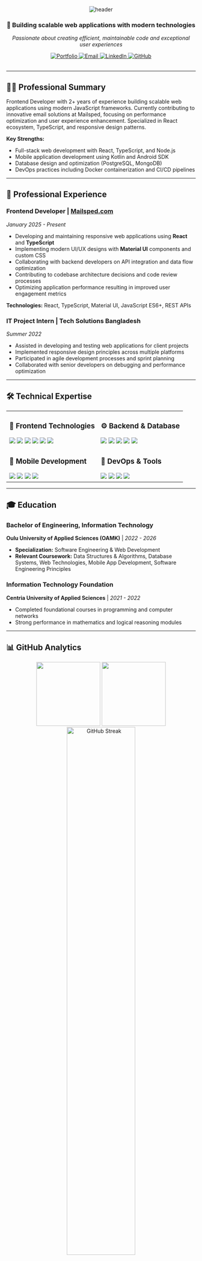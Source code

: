<!-- Professional Header -->
<div align="center">
 <img src="https://capsule-render.vercel.app/api?type=waving&color=gradient&customColorList=6,11,15&height=200&section=header&text=Hamim%20Ifty&desc=Senior%20Frontend%20Developer%20%7C%20Software%20Engineer&animation=fadeIn&fontColor=fff&fontSize=60&fontAlignY=35&descAlignY=55&descSize=16" alt="header"/>
</div>

<!-- Professional Introduction -->
<div align="center">
 <h3>🚀 Building scalable web applications with modern technologies</h3>
 <p><em>Passionate about creating efficient, maintainable code and exceptional user experiences</em></p>
</div>

<!-- Professional Contact & Links -->
<div align="center">
 <a href="https://hamimifty.tech">
   <img src="https://img.shields.io/badge/Portfolio-hamimifty.tech-2962FF?style=flat-square&logo=google-chrome&logoColor=white" alt="Portfolio"/>
 </a>
 <a href="mailto:info@hamimifty.tech">
   <img src="https://img.shields.io/badge/Email-info@hamimifty.tech-EA4335?style=flat-square&logo=gmail&logoColor=white" alt="Email"/>
 </a>
 <a href="https://www.linkedin.com/in/hamimifty/">
   <img src="https://img.shields.io/badge/LinkedIn-hamimifty-0A66C2?style=flat-square&logo=linkedin&logoColor=white" alt="LinkedIn"/>
 </a>
 <a href="https://github.com/hamim-ifty">
   <img src="https://img.shields.io/badge/GitHub-hamim--ifty-181717?style=flat-square&logo=github&logoColor=white" alt="GitHub"/>
 </a>
</div>

<br>

---

## 👨‍💻 **Professional Summary**

Frontend Developer with 2+ years of experience building scalable web applications using modern JavaScript frameworks. Currently contributing to innovative email solutions at Mailsped, focusing on performance optimization and user experience enhancement. Specialized in React ecosystem, TypeScript, and responsive design patterns.

**Key Strengths:**
- Full-stack web development with React, TypeScript, and Node.js
- Mobile application development using Kotlin and Android SDK
- Database design and optimization (PostgreSQL, MongoDB)
- DevOps practices including Docker containerization and CI/CD pipelines

---

## 💼 **Professional Experience**

### **Frontend Developer** | [Mailsped.com](https://mailsped.com)
*January 2025 - Present*

- Developing and maintaining responsive web applications using **React** and **TypeScript**
- Implementing modern UI/UX designs with **Material UI** components and custom CSS
- Collaborating with backend developers on API integration and data flow optimization
- Contributing to codebase architecture decisions and code review processes
- Optimizing application performance resulting in improved user engagement metrics

**Technologies:** React, TypeScript, Material UI, JavaScript ES6+, REST APIs

### **IT Project Intern** | Tech Solutions Bangladesh
*Summer 2022*

- Assisted in developing and testing web applications for client projects
- Implemented responsive design principles across multiple platforms
- Participated in agile development processes and sprint planning
- Collaborated with senior developers on debugging and performance optimization

---

## 🛠️ **Technical Expertise**

<table>
<tr><td>

### **🎨 Frontend Technologies**
<img src="https://img.shields.io/badge/React-95%25-61DAFB?style=for-the-badge&logo=react&logoColor=white&labelColor=20232A" />
<img src="https://img.shields.io/badge/TypeScript-90%25-3178C6?style=for-the-badge&logo=typescript&logoColor=white&labelColor=2F74C0" />
<img src="https://img.shields.io/badge/JavaScript-95%25-F7DF1E?style=for-the-badge&logo=javascript&logoColor=black&labelColor=F0DB4F" />
<img src="https://img.shields.io/badge/HTML5/CSS3-95%25-E34F26?style=for-the-badge&logo=html5&logoColor=white&labelColor=1572B6" />
<img src="https://img.shields.io/badge/Material_UI-85%25-0081CB?style=for-the-badge&logo=mui&logoColor=white&labelColor=007BB2" />
<img src="https://img.shields.io/badge/Redux-80%25-764ABC?style=for-the-badge&logo=redux&logoColor=white&labelColor=593D88" />

</td><td>

### **⚙️ Backend & Database**
<img src="https://img.shields.io/badge/Node.js-85%25-339933?style=for-the-badge&logo=node.js&logoColor=white&labelColor=68A063" />
<img src="https://img.shields.io/badge/Express.js-90%25-000000?style=for-the-badge&logo=express&logoColor=white&labelColor=404040" />
<img src="https://img.shields.io/badge/PostgreSQL-85%25-336791?style=for-the-badge&logo=postgresql&logoColor=white&labelColor=4169E1" />
<img src="https://img.shields.io/badge/MongoDB-80%25-47A248?style=for-the-badge&logo=mongodb&logoColor=white&labelColor=4DB33D" />
<img src="https://img.shields.io/badge/REST_APIs-95%25-FF6B35?style=for-the-badge&logo=fastapi&logoColor=white&labelColor=009688" />

</td></tr>
<tr><td>

### **📱 Mobile Development**
<img src="https://img.shields.io/badge/Kotlin-85%25-7F52FF?style=for-the-badge&logo=kotlin&logoColor=white&labelColor=0095D5" />
<img src="https://img.shields.io/badge/Android_SDK-80%25-3DDC84?style=for-the-badge&logo=android&logoColor=white&labelColor=32DE84" />
<img src="https://img.shields.io/badge/Java-75%25-ED8B00?style=for-the-badge&logo=openjdk&logoColor=white&labelColor=007396" />
<img src="https://img.shields.io/badge/React_Native-65%25-61DAFB?style=for-the-badge&logo=react&logoColor=white&labelColor=20232A" />

</td><td>

### **🔧 DevOps & Tools**
<img src="https://img.shields.io/badge/Git/GitHub-95%25-F05032?style=for-the-badge&logo=git&logoColor=white&labelColor=181717" />
<img src="https://img.shields.io/badge/Docker-70%25-2496ED?style=for-the-badge&logo=docker&logoColor=white&labelColor=0DB7ED" />
<img src="https://img.shields.io/badge/AWS-55%25-232F3E?style=for-the-badge&logo=amazon-aws&logoColor=white&labelColor=FF9900" />
<img src="https://img.shields.io/badge/CI/CD-60%25-2088FF?style=for-the-badge&logo=github-actions&logoColor=white&labelColor=0366D6" />

</td></tr>
</table>

---
## 🎓 **Education**

### **Bachelor of Engineering, Information Technology**
**Oulu University of Applied Sciences (OAMK)** | *2022 - 2026*
- **Specialization:** Software Engineering & Web Development
- **Relevant Coursework:** Data Structures & Algorithms, Database Systems, Web Technologies, Mobile App Development, Software Engineering Principles

### **Information Technology Foundation**
**Centria University of Applied Sciences** | *2021 - 2022*
- Completed foundational courses in programming and computer networks
- Strong performance in mathematics and logical reasoning modules

---

## 📊 **GitHub Analytics**

<div align="center">
  <img height="170em" src="https://github-readme-stats.vercel.app/api?username=hamim-ifty&show_icons=true&theme=default&include_all_commits=true&count_private=true&hide_border=true&title_color=2962FF&icon_color=2962FF&text_color=333&bg_color=ffffff"/>
  <img height="170em" src="https://github-readme-stats.vercel.app/api/top-langs/?username=hamim-ifty&layout=compact&theme=default&hide_border=true&title_color=2962FF&text_color=333&bg_color=ffffff"/>
</div>

<div align="center">
  <img src="https://github-readme-streak-stats.herokuapp.com/?user=hamim-ifty&theme=default&hide_border=true&background=ffffff&stroke=2962FF&ring=2962FF&fire=2962FF&currStreakLabel=2962FF" alt="GitHub Streak" width="60%"/>
</div>

---

## 🚀 **Featured Projects**

### **Enterprise Web Application**
**Technologies:** React, TypeScript, Material UI, PostgreSQL  
**Role:** Lead Frontend Developer  
**Description:** Developed a comprehensive data management platform for business operations. Implemented advanced filtering, real-time updates, and responsive design patterns. Achieved 40% improvement in user task completion time.

### **Mobile Fitness Application**
**Technologies:** Kotlin, Room Database, Google Fit API  
**Role:** Android Developer  
**Description:** Built a comprehensive fitness tracking application with workout planning, progress visualization, and social features. Integrated with Google Fit API for seamless health data synchronization.

### **E-Commerce Platform**
**Technologies:** React, Node.js, MongoDB, Stripe API  
**Role:** Full-Stack Developer  
**Description:** Developed a complete e-commerce solution with user authentication, payment processing, inventory management, and admin dashboard. Implemented secure payment processing and order management systems.

*Note: Source code for client projects is proprietary. Detailed demonstrations available upon request during technical discussions.*

---

## 🏆 **Professional Achievements**

- **Performance Optimization:** Improved web application load times by 35% through code splitting and lazy loading
- **Code Quality:** Maintained 90%+ code coverage in test suites across multiple projects
- **Team Collaboration:** Successfully delivered 15+ projects on time while maintaining high code quality standards
- **Continuous Learning:** Completed advanced courses in React ecosystem and cloud technologies

---

## 📈 **Professional Development**

- **Current Focus:** Advanced React patterns, microservices architecture, cloud deployment strategies
- **Certifications:** Pursuing AWS Cloud Practitioner certification
- **Community Involvement:** Regular contributor to open-source projects and technical documentation
- **Knowledge Sharing:** Mentor junior developers and participate in code review processes

---

## 🤝 **Professional Network**

<div align="center">

### Let's Connect and Collaborate

<table>
<tr>
<td align="center" width="25%">
<b>💼 Professional Inquiry</b><br>
<sub>Business collaborations</sub>
</td>
<td align="center" width="25%">
<b>🤝 Technical Discussion</b><br>
<sub>Code reviews & best practices</sub>
</td>
<td align="center" width="25%">
<b>📚 Knowledge Sharing</b><br>
<sub>Technology insights & trends</sub>
</td>
<td align="center" width="25%">
<b>🚀 Project Collaboration</b><br>
<sub>Open source contributions</sub>
</td>
</tr>
</table>

**📧 Professional Contact:** [info@hamimifty.tech](mailto:info@hamimifty.tech)  
**💼 LinkedIn:** [linkedin.com/in/hamimifty](https://www.linkedin.com/in/hamimifty/)  
**🌐 Portfolio:** [hamimifty.tech](https://hamimifty.tech)

</div>

---

<div align="center">
  <img src="https://capsule-render.vercel.app/api?type=waving&color=gradient&customColorList=6,11,15&height=100&section=footer&text=Thank%20you%20for%20visiting&fontSize=20&fontColor=fff&animation=fadeIn&fontAlignY=70"/>
</div>

<div align="center">
  <sub>Last updated: January 2025 | Always exploring new technologies and best practices</sub>
</div>
